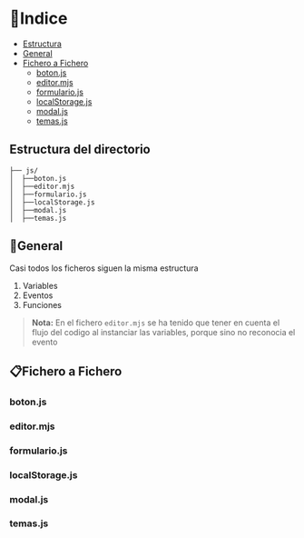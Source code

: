 # 📜Indice 

* [Estructura](#estructura-del-directorio)
* [General](#general)
* [Fichero a Fichero](#fichero-a-fichero)
  * [boton.js](#botonjs)
  * [editor.mjs](#editorjs)
  * [formulario.js](#formulariojs)
  * [localStorage.js](#localstoragejs)
  * [modal.js](#modaljs)
  * [temas.js](#temasjs)


## Estructura del directorio
```
├── js/
│  ├──boton.js
│  ├──editor.mjs
│  ├──formulario.js
│  ├──localStorage.js
│  ├──modal.js
│  ├──temas.js
```

## 📂General

Casi todos los ficheros siguen la misma estructura
1. Variables
2. Eventos 
3. Funciones

> **Nota:** En el fichero ```editor.mjs``` se ha tenido que tener en cuenta el flujo del codigo al instanciar las variables, porque sino no reconocia el evento

## 📋Fichero a Fichero

### boton.js

### editor.mjs

### formulario.js

### localStorage.js

### modal.js

### temas.js
